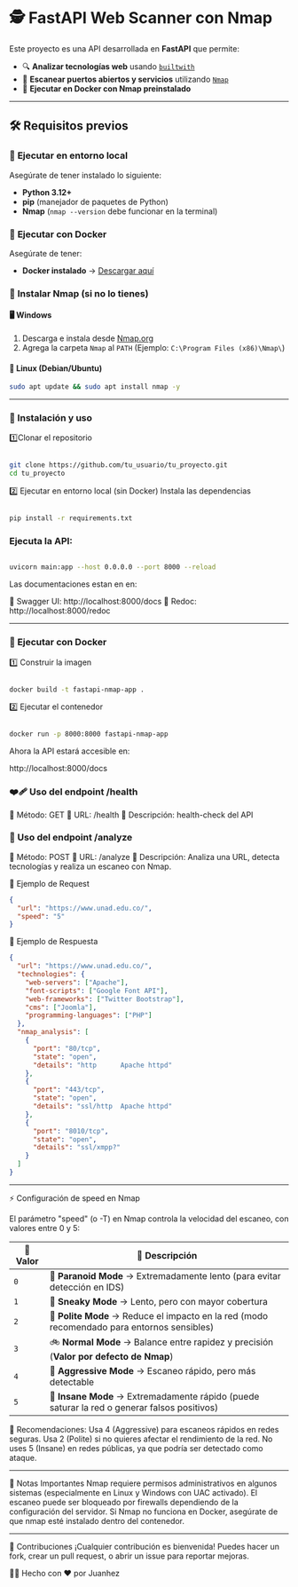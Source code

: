 # 🕵️ FastAPI Web Scanner con Nmap

Este proyecto es una API desarrollada en **FastAPI** que permite:

- 🔍 **Analizar tecnologías web** usando [`builtwith`](https://pypi.org/project/builtwith/)
- 🔎 **Escanear puertos abiertos y servicios** utilizando [`Nmap`](https://nmap.org/)
- 🐳 **Ejecutar en Docker con Nmap preinstalado**

---

## 🛠️ Requisitos previos

### 📌 **Ejecutar en entorno local**

Asegúrate de tener instalado lo siguiente:

- **Python 3.12+**
- **pip** (manejador de paquetes de Python)
- **Nmap** (`nmap --version` debe funcionar en la terminal)

### 📌 **Ejecutar con Docker**

Asegúrate de tener:

- **Docker instalado** → [Descargar aquí](https://www.docker.com/get-started)

### 📌 **Instalar Nmap (si no lo tienes)**

#### 🖥️ **Windows**

1. Descarga e instala desde [Nmap.org](https://nmap.org/download.html)
2. Agrega la carpeta `Nmap` al `PATH` (Ejemplo: `C:\Program Files (x86)\Nmap\`)

#### 🐧 **Linux (Debian/Ubuntu)**

```sh
sudo apt update && sudo apt install nmap -y
```

---

### 🚀 Instalación y uso

1️⃣Clonar el repositorio

```sh

git clone https://github.com/tu_usuario/tu_proyecto.git
cd tu_proyecto


```

2️⃣ Ejecutar en entorno local (sin Docker)
Instala las dependencias

```sh

pip install -r requirements.txt


```

### Ejecuta la API:

```sh

uvicorn main:app --host 0.0.0.0 --port 8000 --reload


```

Las documentaciones estan en en:

📜 Swagger UI: http://localhost:8000/docs
📘 Redoc: http://localhost:8000/redoc

---

### 🐳 Ejecutar con Docker

1️⃣ Construir la imagen

```sh

docker build -t fastapi-nmap-app .

```

2️⃣ Ejecutar el contenedor

```sh

docker run -p 8000:8000 fastapi-nmap-app


```

Ahora la API estará accesible en:

http://localhost:8000/docs

### ❤️‍🩹 Uso del endpoint /health

🔹 Método: GET
🔹 URL: /health
🔹 Descripción: health-check del API

### 📡 Uso del endpoint /analyze

🔹 Método: POST
🔹 URL: /analyze
🔹 Descripción: Analiza una URL, detecta tecnologías y realiza un escaneo con Nmap.

🔹 Ejemplo de Request

```json
{
  "url": "https://www.unad.edu.co/",
  "speed": "5"
}
```

🔹 Ejemplo de Respuesta

```json
{
  "url": "https://www.unad.edu.co/",
  "technologies": {
    "web-servers": ["Apache"],
    "font-scripts": ["Google Font API"],
    "web-frameworks": ["Twitter Bootstrap"],
    "cms": ["Joomla"],
    "programming-languages": ["PHP"]
  },
  "nmap_analysis": [
    {
      "port": "80/tcp",
      "state": "open",
      "details": "http      Apache httpd"
    },
    {
      "port": "443/tcp",
      "state": "open",
      "details": "ssl/http  Apache httpd"
    },
    {
      "port": "8010/tcp",
      "state": "open",
      "details": "ssl/xmpp?"
    }
  ]
}
```

---

⚡ Configuración de speed en Nmap

El parámetro "speed" (o -T) en Nmap controla la velocidad del escaneo, con valores entre 0 y 5:

| 🔢 Valor | 🚀 Descripción                                                                               |
| -------- | -------------------------------------------------------------------------------------------- |
| `0`      | 🐢 **Paranoid Mode** → Extremadamente lento (para evitar detección en IDS)                   |
| `1`      | 🐌 **Sneaky Mode** → Lento, pero con mayor cobertura                                         |
| `2`      | 🚶 **Polite Mode** → Reduce el impacto en la red (modo recomendado para entornos sensibles)  |
| `3`      | 🚲 **Normal Mode** → Balance entre rapidez y precisión (**Valor por defecto de Nmap**)       |
| `4`      | 🚗 **Aggressive Mode** → Escaneo rápido, pero más detectable                                 |
| `5`      | 🚀 **Insane Mode** → Extremadamente rápido (puede saturar la red o generar falsos positivos) |

📌 Recomendaciones:
Usa 4 (Aggressive) para escaneos rápidos en redes seguras.
Usa 2 (Polite) si no quieres afectar el rendimiento de la red.
No uses 5 (Insane) en redes públicas, ya que podría ser detectado como ataque.

---

📜 Notas Importantes
Nmap requiere permisos administrativos en algunos sistemas (especialmente en Linux y Windows con UAC activado).
El escaneo puede ser bloqueado por firewalls dependiendo de la configuración del servidor.
Si Nmap no funciona en Docker, asegúrate de que nmap esté instalado dentro del contenedor.

---

🙌 Contribuciones
¡Cualquier contribución es bienvenida!
Puedes hacer un fork, crear un pull request, o abrir un issue para reportar mejoras.

👩‍💻 Hecho con ❤️ por Juanhez
